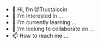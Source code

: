 - 👋 Hi, I’m @Trustaicoin
- 👀 I’m interested in ...
- 🌱 I’m currently learning ...
- 💞️ I’m looking to collaborate on ...
- 📫 How to reach me ...

<!---
Trustaicoin/Trustaicoin is a ✨ special ✨ repository because its `README.md` (this file) appears on your GitHub profile.
You can click the Preview link to take a look at your changes.
--->
